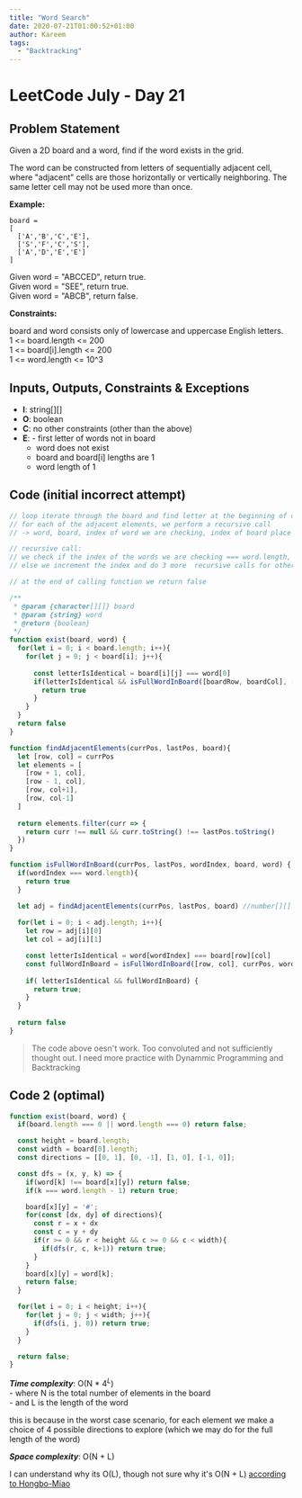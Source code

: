 ```yaml
---
title: "Word Search"
date: 2020-07-21T01:00:52+01:00
author: Kareem
tags:
  - "Backtracking"
---
```


<!-- LeetCode month and day here -->
# LeetCode July - Day 21

## Problem Statement

Given a 2D board and a word, find if the word exists in the grid.

The word can be constructed from letters of sequentially adjacent cell, where "adjacent" cells are those horizontally or vertically neighboring. The same letter cell may not be used more than once.

**Example:**
```
board =
[
  ['A','B','C','E'],
  ['S','F','C','S'],
  ['A','D','E','E']
]
```

Given word = "ABCCED", return true.\
Given word = "SEE", return true.\
Given word = "ABCB", return false.

**Constraints:**

board and word consists only of lowercase and uppercase English letters.\
1 <= board.length <= 200\
1 <= board[i].length <= 200\
1 <= word.length <= 10^3


## Inputs, Outputs, Constraints & Exceptions
- **I**: string[][]
- **O**: boolean
- **C**: no other constraints (other than the above)
- **E**: - first letter of words not in board
  - word does not exist
  - board and board[i] lengths are 1
  - word length of 1

## Code (initial incorrect attempt)

```js
// loop iterate through the board and find letter at the beginning of our word
// for each of the adjacent elements, we perform a recursive call
// -> word, board, index of word we are checking, index of board place we just checked

// recursive call:
// we check if the index of the words we are checking === word.length, if so return true
// else we increment the index and do 3 more  recursive calls for other adjacent cells

// at the end of calling function we return false

/**
 * @param {character[][]} board
 * @param {string} word
 * @return {boolean}
 */
function exist(board, word) {
  for(let i = 0; i < board.length; i++){
    for(let j = 0; j < board[i]; j++){
  
      const letterIsIdentical = board[i][j] === word[0]
      if(letterIsIdentical && isFullWordInBoard([boardRow, boardCol], [null,null], 1, board, word)){
        return true
      }
    }
  }
  return false
}

function findAdjacentElements(currPos, lastPos, board){
  let [row, col] = currPos
  let elements = [
    [row + 1, col],
    [row - 1, col],
    [row, col+1],
    [row, col-1]
  ]
  
  return elements.filter(curr => {
    return curr !== null && curr.toString() !== lastPos.toString()
  })
}

function isFullWordInBoard(currPos, lastPos, wordIndex, board, word) {
  if(wordIndex === word.length){
    return true
  }

  let adj = findAdjacentElements(currPos, lastPos, board) //number[][]
  
  for(let i = 0; i < adj.length; i++){
    let row = adj[i][0]
    let col = adj[i][1]

    const letterIsIdentical = word[wordIndex] === board[row][col]
    const fullWordInBoard = isFullWordInBoard([row, col], currPos, wordIndex+1, board, word)
    
    if( letterIsIdentical && fullWordInBoard) { 
      return true;
    }
  }
  
  return false
}
```

> The code above oesn't work. Too convoluted and not sufficiently thought out. I need more practice with Dynammic Programming and Backtracking

## Code 2 (optimal)

```js
function exist(board, word) {
  if(board.length === 0 || word.length === 0) return false;

  const height = board.length;
  const width = board[0].length;
  const directions = [[0, 1], [0, -1], [1, 0], [-1, 0]];

  const dfs = (x, y, k) => {
    if(word[k] !== board[x][y]) return false;
    if(k === word.length - 1) return true;

    board[x][y] = '#';
    for(const [dx, dy] of directions){
      const r = x + dx
      const c = y + dy
      if(r >= 0 && r < height && c >= 0 && c < width){
        if(dfs(r, c, k+1)) return true;
      }
    }
    board[x][y] = word[k];
    return false;
  }

  for(let i = 0; i < height; i++){
    for(let j = 0; j < width; j++){
      if(dfs(i, j, 0)) return true;
    } 
  }

  return false;
}
```

**_Time complexity_**: O(N * $4^{L}$)\
\- where N is the total number of elements in the board\
\- and L is the length of the word

this is because in the worst case scenario, for each element we make a choice of 4 possible directions to explore (which we may do for the full length of the word)

**_Space complexity_**: O(N + L)

I can understand why its O(L), though not sure why it's O(N + L) [according to Hongbo-Miao](https://leetcode.com/problems/word-search/discuss/133078/Clean-JavaScript-solution)